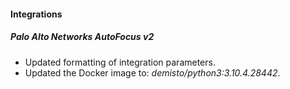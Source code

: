 
#### Integrations
##### Palo Alto Networks AutoFocus v2
- Updated formatting of integration parameters.
- Updated the Docker image to: *demisto/python3:3.10.4.28442*.

